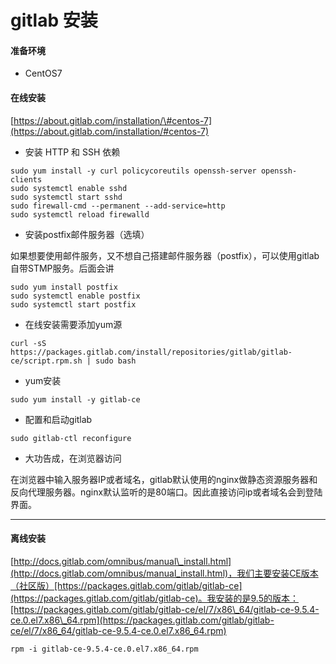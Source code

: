 # gitlab 安装

#### 准备环境

* CentOS7

#### 在线安装

[https://about.gitlab.com/installation/\#centos-7](https://about.gitlab.com/installation/#centos-7)

* 安装 HTTP 和 SSH 依赖

```
sudo yum install -y curl policycoreutils openssh-server openssh-clients
sudo systemctl enable sshd
sudo systemctl start sshd
sudo firewall-cmd --permanent --add-service=http
sudo systemctl reload firewalld
```

* 安装postfix邮件服务器（选填）

如果想要使用邮件服务，又不想自己搭建邮件服务器（postfix），可以使用gitlab自带STMP服务。后面会讲

```
sudo yum install postfix
sudo systemctl enable postfix
sudo systemctl start postfix
```

* 在线安装需要添加yum源

```
curl -sS https://packages.gitlab.com/install/repositories/gitlab/gitlab-ce/script.rpm.sh | sudo bash
```

* yum安装

```
sudo yum install -y gitlab-ce
```

* 配置和启动gitlab

```
sudo gitlab-ctl reconfigure
```

* 大功告成，在浏览器访问

在浏览器中输入服务器IP或者域名，gitlab默认使用的nginx做静态资源服务器和反向代理服务器。nginx默认监听的是80端口。因此直接访问ip或者域名会到登陆界面。

---

#### 离线安装

[http://docs.gitlab.com/omnibus/manual\_install.html](http://docs.gitlab.com/omnibus/manual_install.html)，我们主要安装CE版本（社区版）[https://packages.gitlab.com/gitlab/gitlab-ce](https://packages.gitlab.com/gitlab/gitlab-ce)。我安装的是9.5的版本：[https://packages.gitlab.com/gitlab/gitlab-ce/el/7/x86\_64/gitlab-ce-9.5.4-ce.0.el7.x86\_64.rpm](https://packages.gitlab.com/gitlab/gitlab-ce/el/7/x86_64/gitlab-ce-9.5.4-ce.0.el7.x86_64.rpm)  


```
rpm -i gitlab-ce-9.5.4-ce.0.el7.x86_64.rpm
```




